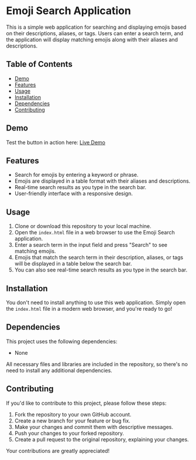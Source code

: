 
# Emoji Search Application

This is a simple web application for searching and displaying emojis based on their descriptions, aliases, or tags. Users can enter a search term, and the application will display matching emojis along with their aliases and descriptions.

## Table of Contents

- [Demo](#demo)
- [Features](#features)
- [Usage](#usage)
- [Installation](#installation)
- [Dependencies](#dependencies)
- [Contributing](#contributing)

## Demo

Test the button in action here: [Live Demo](https://srjgit86.github.io/emoji-App/emoji.html)

## Features

- Search for emojis by entering a keyword or phrase.
- Emojis are displayed in a table format with their aliases and descriptions.
- Real-time search results as you type in the search bar.
- User-friendly interface with a responsive design.

## Usage

1. Clone or download this repository to your local machine.
2. Open the `index.html` file in a web browser to use the Emoji Search application.
3. Enter a search term in the input field and press "Search" to see matching emojis.
4. Emojis that match the search term in their description, aliases, or tags will be displayed in a table below the search bar.
5. You can also see real-time search results as you type in the search bar.

## Installation

You don't need to install anything to use this web application. Simply open the `index.html` file in a modern web browser, and you're ready to go!

## Dependencies

This project uses the following dependencies:

- None

All necessary files and libraries are included in the repository, so there's no need to install any additional dependencies.

## Contributing

If you'd like to contribute to this project, please follow these steps:

1. Fork the repository to your own GitHub account.
2. Create a new branch for your feature or bug fix.
3. Make your changes and commit them with descriptive messages.
4. Push your changes to your forked repository.
5. Create a pull request to the original repository, explaining your changes.

Your contributions are greatly appreciated!

